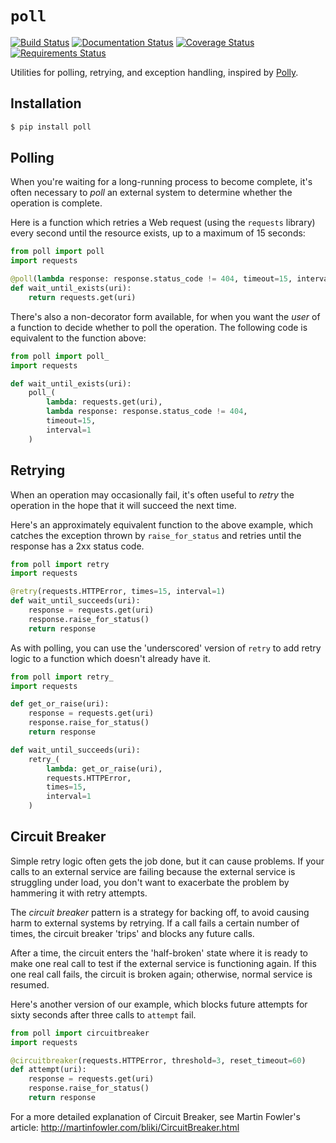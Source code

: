 `poll`
======

[![Build Status](https://travis-ci.org/benjamin-hodgson/poll.svg)](https://travis-ci.org/benjamin-hodgson/poll)
[![Documentation Status](https://readthedocs.org/projects/poll/badge/?version=v1.0)](https://readthedocs.org/projects/poll/?badge=v0.1)
[![Coverage Status](https://coveralls.io/repos/benjamin-hodgson/poll/badge.svg?branch=master&service=github)](https://coveralls.io/github/benjamin-hodgson/poll?branch=master)
[![Requirements Status](https://requires.io/github/benjamin-hodgson/poll/requirements.svg?branch=master)](https://requires.io/github/benjamin-hodgson/poll/requirements/?branch=master)

Utilities for polling, retrying, and exception handling,
inspired by [Polly](https://github.com/michael-wolfenden/Polly).


Installation
------------

```bash
$ pip install poll
```


Polling
-------

When you're waiting for a long-running process to become complete,
it's often necessary to _poll_ an external system to determine whether
the operation is complete.

Here is a function which retries a Web request (using the `requests` library)
every second until the resource exists, up to a maximum of 15 seconds:

```python
from poll import poll
import requests

@poll(lambda response: response.status_code != 404, timeout=15, interval=1)
def wait_until_exists(uri):
    return requests.get(uri)
```

There's also a non-decorator form available, for when you want
the _user_ of a function to decide whether to poll the operation.
The following code is equivalent to the function above:

```python
from poll import poll_
import requests

def wait_until_exists(uri):
    poll_(
        lambda: requests.get(uri),
        lambda response: response.status_code != 404,
        timeout=15,
        interval=1
    )
```


Retrying
--------

When an operation may occasionally fail,
it's often useful to _retry_ the operation in the hope
that it will succeed the next time.

Here's an approximately equivalent function to the above example,
which catches the exception thrown by `raise_for_status`
and retries until the response has a 2xx status code.

```python
from poll import retry
import requests

@retry(requests.HTTPError, times=15, interval=1)
def wait_until_succeeds(uri):
    response = requests.get(uri)
    response.raise_for_status()
    return response
```

As with polling, you can use the 'underscored' version
of `retry` to add retry logic to a function which doesn't already have it.

```python
from poll import retry_
import requests

def get_or_raise(uri):
    response = requests.get(uri)
    response.raise_for_status()
    return response

def wait_until_succeeds(uri):
    retry_(
        lambda: get_or_raise(uri),
        requests.HTTPError,
        times=15,
        interval=1
    )
```


Circuit Breaker
---------------

Simple retry logic often gets the job done, but it can cause problems.
If your calls to an external service are failing because the external
service is struggling under load, you don't want to exacerbate
the problem by hammering it with retry attempts.

The _circuit breaker_ pattern is a strategy for backing off, to avoid
causing harm to external systems by retrying. If a call fails a
certain number of times, the circuit breaker 'trips' and blocks any
future calls.

After a time, the circuit enters the 'half-broken' state where it
is ready to make one real call to test if the external service is
functioning again. If this one real call fails, the circuit is broken
again; otherwise, normal service is resumed.

Here's another version of our example, which blocks future attempts
for sixty seconds after three calls to `attempt` fail.

```python
from poll import circuitbreaker
import requests

@circuitbreaker(requests.HTTPError, threshold=3, reset_timeout=60)
def attempt(uri):
    response = requests.get(uri)
    response.raise_for_status()
    return response
```

For a more detailed explanation of Circuit Breaker, see Martin
Fowler's article: http://martinfowler.com/bliki/CircuitBreaker.html
